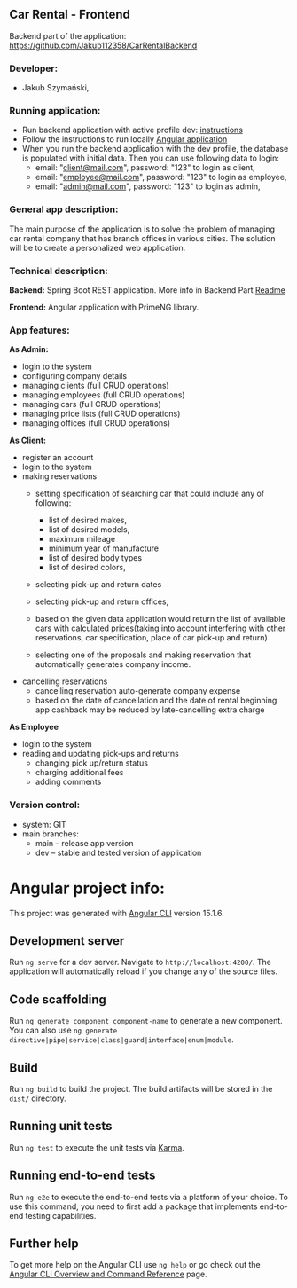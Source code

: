 ## Car Rental - Frontend

Backend part of the application: https://github.com/Jakub112358/CarRentalBackend

### Developer:
- Jakub Szymański, 

### Running application:
- Run backend application with active profile dev: [instructions](https://github.com/Jakub112358/CarRentalBackend/blob/dev/README.md#running-application)
- Follow the instructions to run locally [Angular application](https://angular.io/start/start-deployment)
- When you run the backend application with the dev profile, the database is populated with initial data. Then you can use following data to login:
  - email: "client@mail.com", password: "123" to login as client,
  - email: "employee@mail.com", password: "123" to login as employee,
  - email: "admin@mail.com", password: "123" to login as admin,


### General app description:
The main purpose of the application is to solve the problem of managing car rental company that has branch offices in various cities. 
The solution will be to create a personalized web application.

### Technical description: 

**Backend:**
Spring Boot REST application. More info in Backend Part [Readme](https://github.com/Jakub112358/CarRentalBackend/blob/dev/README.md)


**Frontend:**
Angular application with PrimeNG library.

### App features: 

**As Admin:**
- login to the system
- configuring company details
- managing clients (full CRUD operations)
- managing employees (full CRUD operations)
- managing cars (full CRUD operations)
- managing price lists (full CRUD operations)
- managing offices (full CRUD operations)


 **As Client:**
- register an account
- login to the system
- making reservations
  - setting specification of searching car that could include any of following:
     - list of desired makes,
     - list of desired models,
     - maximum mileage
     - minimum year of manufacture
     - list of desired body types
     - list of desired colors,
  - selecting pick-up and return dates 
  - selecting pick-up and return offices,

  - based on the given data application would return the list of available cars with calculated prices(taking into account interfering with other reservations, car specification, place of car pick-up and return)
  - selecting one of the proposals and making reservation that automatically generates company income.
- cancelling reservations
  - cancelling reservation auto-generate company expense 
  - based on the date of cancellation and the date of rental beginning app cashback may be reduced by late-cancelling extra charge

**As Employee**

- login to the system
- reading and updating pick-ups and returns
  - changing pick up/return status
  - charging additional fees
  - adding comments


### Version control: 
- system: GIT
- main branches:
  - main – release app version
  - dev – stable and tested version of application
  
# Angular project info:

This project was generated with [Angular CLI](https://github.com/angular/angular-cli) version 15.1.6.

## Development server

Run `ng serve` for a dev server. Navigate to `http://localhost:4200/`. The application will automatically reload if you change any of the source files.

## Code scaffolding

Run `ng generate component component-name` to generate a new component. You can also use `ng generate directive|pipe|service|class|guard|interface|enum|module`.

## Build

Run `ng build` to build the project. The build artifacts will be stored in the `dist/` directory.

## Running unit tests

Run `ng test` to execute the unit tests via [Karma](https://karma-runner.github.io).

## Running end-to-end tests

Run `ng e2e` to execute the end-to-end tests via a platform of your choice. To use this command, you need to first add a package that implements end-to-end testing capabilities.

## Further help

To get more help on the Angular CLI use `ng help` or go check out the [Angular CLI Overview and Command Reference](https://angular.io/cli) page.
